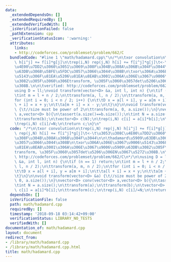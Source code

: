 ```yaml
---
data:
  _extendedDependsOn: []
  _extendedRequiredBy: []
  _extendedVerifiedWith: []
  _isVerificationFailed: false
  _pathExtension: cpp
  _verificationStatusIcon: ':warning:'
  attributes:
    links:
    - http://codeforces.com/problemset/problem/662/C
  bundledCode: "#line 1 \"math/hadamard.cpp\"\n/*\n\txor convolution\n\trep(i,N) rep(j,N)\
    \ h[i^j] += f[i]*g[j]\n\trep(i,N) rep(j,N) h[i] += f[i^j]*g[j]\t<-\t\u3053\u308C\
    \u4E00\u7DD2\u3060\u3051\u3069\u308F\u304B\u308A\u306B\u304F\u3044\n\n\thadamard\u5909\
    \u63DB\u306B\u5BFE\u5FDC\u3057\u3066\u3044\u308B\n\txor\u306A\u306E\u3067\u9006\
    \u5143\u306F\u81EA\u5206\u81EA\u8EAB\u3001\u306A\u306E\u3067\u9006\u5909\u63DB\
    \u3082\u305F\u3060\u306Etransform, \u305F\u3060\u3057det\u5206\u306EN\u3067\u5272\
    \u308B.\n\n\tverified: http://codeforces.com/problemset/problem/662/C\n*/\n\n\
    using D = ll;\nvoid transform(vector<D> &a, int l, int n) {\n\tif (n == 1) return;\n\
    \tint m = l + n / 2;\n\ttransform(a, l, n / 2);\n\ttransform(a, m, n / 2);\n\t\
    for (int i = 0; i < n / 2; i++) {\n\t\tD x = a[l + i], y = a[m + i];\n\t\ta[l\
    \ + i] = x + y;\n\t\ta[m + i] = x - y;\n\t}\n}\n\nvoid transform(vector<D> &a)\
    \ {\t//size must be power of 2\n\ttransform(a, 0, a.size());\n}\nvector<D> conv(vector<D>\
    \ a,vector<D> b){\n\tassert(a.size()==b.size());\n\tint N = a.size();\n\ttransform(a);\n\
    \ttransform(b);\n\tvector<D> c(N);\n\trep(i,N) c[i] = a[i]*b[i];\n\ttransform(c);\n\
    \trep(i,N) c[i]/=N;\n\treturn c;\n}\n"
  code: "/*\n\txor convolution\n\trep(i,N) rep(j,N) h[i^j] += f[i]*g[j]\n\trep(i,N)\
    \ rep(j,N) h[i] += f[i^j]*g[j]\t<-\t\u3053\u308C\u4E00\u7DD2\u3060\u3051\u3069\
    \u308F\u304B\u308A\u306B\u304F\u3044\n\n\thadamard\u5909\u63DB\u306B\u5BFE\u5FDC\
    \u3057\u3066\u3044\u308B\n\txor\u306A\u306E\u3067\u9006\u5143\u306F\u81EA\u5206\
    \u81EA\u8EAB\u3001\u306A\u306E\u3067\u9006\u5909\u63DB\u3082\u305F\u3060\u306E\
    transform, \u305F\u3060\u3057det\u5206\u306EN\u3067\u5272\u308B.\n\n\tverified:\
    \ http://codeforces.com/problemset/problem/662/C\n*/\n\nusing D = ll;\nvoid transform(vector<D>\
    \ &a, int l, int n) {\n\tif (n == 1) return;\n\tint m = l + n / 2;\n\ttransform(a,\
    \ l, n / 2);\n\ttransform(a, m, n / 2);\n\tfor (int i = 0; i < n / 2; i++) {\n\
    \t\tD x = a[l + i], y = a[m + i];\n\t\ta[l + i] = x + y;\n\t\ta[m + i] = x - y;\n\
    \t}\n}\n\nvoid transform(vector<D> &a) {\t//size must be power of 2\n\ttransform(a,\
    \ 0, a.size());\n}\nvector<D> conv(vector<D> a,vector<D> b){\n\tassert(a.size()==b.size());\n\
    \tint N = a.size();\n\ttransform(a);\n\ttransform(b);\n\tvector<D> c(N);\n\trep(i,N)\
    \ c[i] = a[i]*b[i];\n\ttransform(c);\n\trep(i,N) c[i]/=N;\n\treturn c;\n}\n"
  dependsOn: []
  isVerificationFile: false
  path: math/hadamard.cpp
  requiredBy: []
  timestamp: '2018-09-18 03:14:42+09:00'
  verificationStatus: LIBRARY_NO_TESTS
  verifiedWith: []
documentation_of: math/hadamard.cpp
layout: document
redirect_from:
- /library/math/hadamard.cpp
- /library/math/hadamard.cpp.html
title: math/hadamard.cpp
---
```

